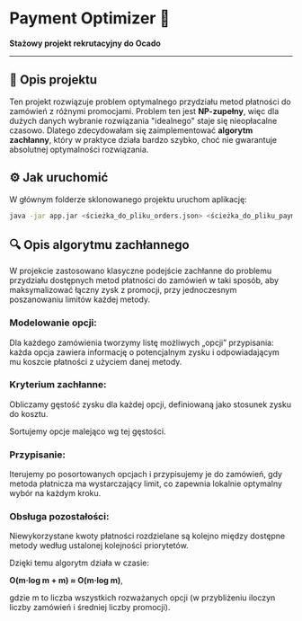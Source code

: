 # Payment Optimizer 🚀

**Stażowy projekt rekrutacyjny do Ocado**

---

## 📖 Opis projektu
Ten projekt rozwiązuje problem optymalnego przydziału metod płatności do zamówień z różnymi promocjami. Problem ten jest **NP-zupełny**, więc dla dużych danych wybranie rozwiązania "idealnego" staje się nieopłacalne czasowo. Dlatego zdecydowałam się zaimplementować **algorytm zachłanny**, który w praktyce działa bardzo szybko, choć nie gwarantuje absolutnej optymalności rozwiązania.

## ⚙️ Jak uruchomić
W głównym folderze sklonowanego projektu uruchom aplikację:
   ```bash
   java -jar app.jar <ścieżka_do_pliku_orders.json> <ścieżka_do_pliku_paymentmethods.json>
   ```

## 🔍 Opis algorytmu zachłannego

W projekcie zastosowano klasyczne podejście zachłanne do problemu przydziału dostępnych metod płatności do zamówień w taki sposób, aby maksymalizować łączny zysk z promocji, przy jednoczesnym poszanowaniu limitów każdej metody.

### Modelowanie opcji:

Dla każdego zamówienia tworzymy listę możliwych „opcji” przypisania: każda opcja zawiera informację o potencjalnym zysku i odpowiadającym mu koszcie płatności z użyciem danej metody.

### Kryterium zachłanne:

Obliczamy gęstość zysku dla każdej opcji, definiowaną jako stosunek zysku do kosztu.

Sortujemy opcje malejąco wg tej gęstości.

### Przypisanie:

Iterujemy po posortowanych opcjach i przypisujemy je do zamówień, gdy metoda płatnicza ma wystarczający limit, co zapewnia lokalnie optymalny wybór na każdym kroku.

### Obsługa pozostałości:

Niewykorzystane kwoty płatności rozdzielane są kolejno między dostępne metody według ustalonej kolejności priorytetów.

Dzięki temu algorytm działa w czasie:

**O(m·log m + m) ≈ O(m·log m)**,

gdzie m to liczba wszystkich rozważanych opcji (w przybliżeniu iloczyn liczby zamówień i średniej liczby promocji).
